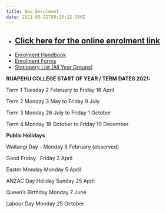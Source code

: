 ```yaml
---
title: New Enrolment
date: 2021-03-22T09:15:12.386Z
---
```

* ## [Click here for the online enrolment link](https://kamar.ruapehu.school.nz/index.php/enrolment)
* [Enrolment Handbook](http://c1940652.r52.cf0.rackcdn.com/5bda1048ff2a7c39a80001f0/Enrollment-Handbook-Ruapehu-College.pdf)
* [Enrolment Forms](https://res.cloudinary.com/ruapehu-college/image/upload/v1611103059/Enrolment_Forms_i0i6t0.pdf)
* [Stationery List  (All Year Groups](https://res.cloudinary.com/ruapehu-college/image/upload/v1611103057/Stationery_Requirements_yr_9_10_11_12_13_for_2021.docx_q8xxze.pdf))

**RUAPEHU COLLEGE START OF YEAR / TERM DATES 2021:**

Term 1   Tuesday 2 February	to 		Friday 16 April

Term 2   Monday 3 May		to		Friday 9 July

Term 3   Monday 26 July		to		Friday 1 October

Term 4   Monday 18 October	to		Friday 10 December

**Public Holidays**

Waitangi Day		-   Monday 8 February (observed)

Good Friday  		    Friday 2 April

Easter Monday	    Monday 5 April

ANZAC Day Holiday    Sunday 25 April

Queen’s Birthday 	    Monday 7 June

Labour Day		    Monday 25 October
